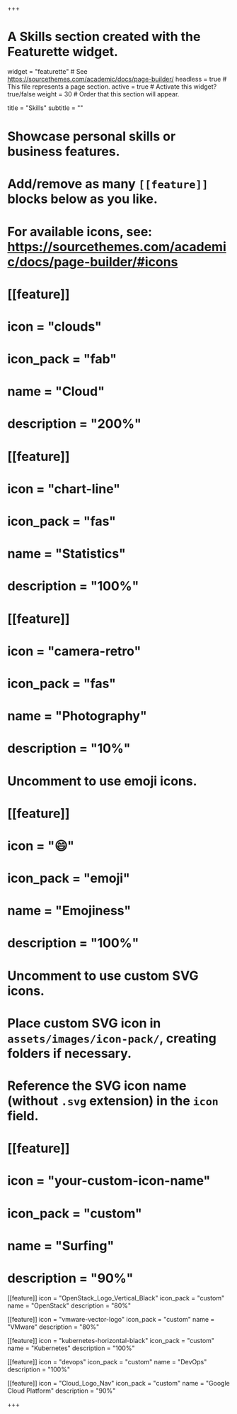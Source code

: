 +++
# A Skills section created with the Featurette widget.
widget = "featurette"  # See https://sourcethemes.com/academic/docs/page-builder/
headless = true  # This file represents a page section.
active = true  # Activate this widget? true/false
weight = 30  # Order that this section will appear.

title = "Skills"
subtitle = ""

# Showcase personal skills or business features.
# 
# Add/remove as many `[[feature]]` blocks below as you like.
# 
# For available icons, see: https://sourcethemes.com/academic/docs/page-builder/#icons

# [[feature]]
#  icon = "clouds"
#  icon_pack = "fab"
#  name = "Cloud"
#  description = "200%"
  
# [[feature]]
#  icon = "chart-line"
#  icon_pack = "fas"
#  name = "Statistics"
#  description = "100%"  
  
# [[feature]]
#  icon = "camera-retro"
#  icon_pack = "fas"
#  name = "Photography"
#  description = "10%"

# Uncomment to use emoji icons.
# [[feature]]
#  icon = ":smile:"
#  icon_pack = "emoji"
#  name = "Emojiness"
#  description = "100%"  

# Uncomment to use custom SVG icons.
# Place custom SVG icon in `assets/images/icon-pack/`, creating folders if necessary.
# Reference the SVG icon name (without `.svg` extension) in the `icon` field.
# [[feature]]
#  icon = "your-custom-icon-name"
#  icon_pack = "custom"
#  name = "Surfing"
#  description = "90%"

 [[feature]]
  icon = "OpenStack_Logo_Vertical_Black"
  icon_pack = "custom"
  name = "OpenStack"
  description = "80%"

  [[feature]]
  icon = "vmware-vector-logo"
  icon_pack = "custom"
  name = "VMware"
  description = "80%"

  [[feature]]
  icon = "kubernetes-horizontal-black"
  icon_pack = "custom"
  name = "Kubernetes"
  description = "100%"

  [[feature]]
  icon = "devops"
  icon_pack = "custom"
  name = "DevOps"
  description = "100%"

  [[feature]]
  icon = "Cloud_Logo_Nav"
  icon_pack = "custom"
  name = "Google Cloud Platform"
  description = "90%"
  

+++
